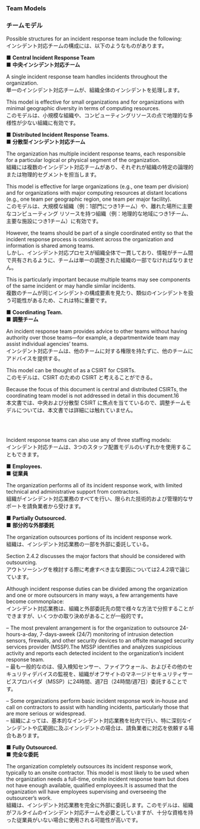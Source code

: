 ### Team Models
### チームモデル

Possible structures for an incident response team include the following:  
インシデント対応チームの構成には、以下のようなものがあります。 

■ **Central Incident Response Team**  
■ **中央インシデント対応チーム**

A single incident response team handles incidents throughout the organization.  
単一のインシデント対応チームが、組織全体のインシデントを処理します。  

This model is effective for small organizations and for organizations with minimal geographic diversity in terms of computing resources.   
このモデルは、小規模な組織や、コンピューティングリソースの点で地理的な多様性が少ない組織に有効です。  

■ **Distributed Incident Response Teams.**  
■ **分散型インシデント対応チーム**

The organization has multiple incident response teams, each responsible for a particular logical or physical segment of the organization.  
組織には複数のインシデント対応チームがあり、それぞれが組織の特定の論理的または物理的セグメントを担当します。  

This model is effective for large organizations (e.g., one team per division) and for organizations with major computing resources at distant locations (e.g., one team per geographic region, one team per major facility).  
このモデルは、大規模な組織（例：1部門につき1チーム）や、離れた場所に主要なコンピューティング リソースを持つ組織（例：地理的な地域につき1チーム、主要な施設につき1チーム）に有効です。  

However, the teams should be part of a single coordinated entity so that the incident response process is consistent across the organization and information is shared among teams.  
しかし、インシデント対応プロセスが組織全体で一貫しており、情報がチーム間で共有されるように、チームは単一の調整された組織の一部でなければなりません。  

This is particularly important because multiple teams may see components of the same incident or may handle similar incidents.  
複数のチームが同じインシデントの構成要素を見たり、類似のインシデントを扱う可能性があるため、これは特に重要です。  

■ **Coordinating Team.**  
■ **調整チーム**

An incident response team provides advice to other teams without having authority over those teams—for example, a departmentwide team may assist individual agencies’ teams.  
インシデント対応チームは、他のチームに対する権限を持たずに、他のチームにアドバイスを提供する。  

This model can be thought of as a CSIRT for CSIRTs.  
このモデルは、CSIRT のための CSIRT と考えることができる。  

Because the focus of this document is central and distributed CSIRTs, the coordinating team model is not addressed in detail in this document.16  
本文書では、中央および分散型 CSIRT に焦点を当てているので、調整チームモデルについては、本文書では詳細には触れていません。  

<br/>
<br/>

Incident response teams can also use any of three staffing models:  
インシデント対応チームは、3つのスタッフ配置モデルのいずれかを使用することもできます。  

■ **Employees.**  
■ **従業員**

The organization performs all of its incident response work, with limited technical and administrative support from contractors.  
組織がインシデント対応業務のすべてを行い、限られた技術的および管理的なサポートを請負業者から受けます。  

■ **Partially Outsourced.**  
■ **部分的な外部委託**

The organization outsources portions of its incident response work.  
組織は、インシデント対応業務の一部を外部に委託している。  

Section 2.4.2 discusses the major factors that should be considered with outsourcing.  
アウトソーシングを検討する際に考慮すべき主な要因については2.4.2項で論じています。  

Although incident response duties can be divided among the organization and one or more outsourcers in many ways, a few arrangements have become commonplace:  
インシデント対応業務は、組織と外部委託先の間で様々な方法で分担することができますが、いくつかの取り決めがあることが一般的です。 

– The most prevalent arrangement is for the organization to outsource 24-hours-a-day, 7-days-aweek (24/7) monitoring of intrusion detection sensors, firewalls, and other security devices to an offsite managed security services provider (MSSP).The MSSP identifies and analyzes suspicious activity and reports each detected incident to the organization’s incident response team.  
– 最も一般的なのは、侵入検知センサー、ファイアウォール、およびその他のセキュリティデバイスの監視を、組織がオフサイトのマネージドセキュリティサービスプロバイダ（MSSP）に24時間、週7日（24時間/週7日）委託することです。  

– Some organizations perform basic incident response work in-house and call on contractors to assist with handling incidents, particularly those that are more serious or widespread.  
– 組織によっては、基本的なインシデント対応業務を社内で行い、特に深刻なインシデントや広範囲に及ぶインシデントの場合は、請負業者に対応を依頼する場合もあります。  

■ **Fully Outsourced.**  
■ **完全な委託**  

The organization completely outsources its incident response work, typically to an onsite contractor. This model is most likely to be used when the organization needs a full-time, onsite incident response team but does not have enough available, qualified employees.It is assumed that the organization will have employees supervising and overseeing the outsourcer’s work.  
組織は、インシデント対応業務を完全に外部に委託します。このモデルは、組織がフルタイムのインシデント対応チームを必要としていますが、十分な資格を持った従業員がいない場合に使用される可能性が高いです。  
